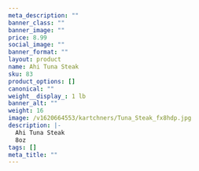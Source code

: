 ```yaml
---
meta_description: ""
banner_class: ""
banner_image: ""
price: 8.99
social_image: ""
banner_format: ""
layout: product
name: Ahi Tuna Steak
sku: 83
product_options: []
canonical: ""
weight__display_: 1 lb
banner_alt: ""
weight: 16
image: /v1620664553/kartchners/Tuna_Steak_fx8hdp.jpg
description: |-
  Ahi Tuna Steak
  8oz
tags: []
meta_title: ""
---
```

